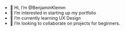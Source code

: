 - 👋 Hi, I’m @BenjaminKlemm
- 👀 I’m interested in starting up my portfolio
- 🌱 I’m currently learning UX Design
- 💞️ I’m looking to collaborate on projects for beginners.

<!---

- 📫 How to reach me ...

BenjaminKlemm/BenjaminKlemm is a ✨ special ✨ repository because its `README.md` (this file) appears on your GitHub profile.
You can click the Preview link to take a look at your changes.
--->
